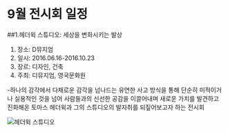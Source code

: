  # 9월 전시회 일정
 
 ##1.헤더윅 스튜디오: 세상을 변화시키는 발상
 1. 장소: D뮤지엄
 2. 일시: 2016.06.16-2016.10.23
 3. 장르: 디자인, 건축
 4. 주최: 디뮤지엄, 영국문화원

 -하나의 감각에서 다채로운 감각을 넘나드는 유연한 사고 방식을 통해 단순히 미적이거나 실용적인 것을 넘어 사람들과의 신선한 공감을 이끌어내며 새로운 가치를 발견하고 진화해온 토마스 헤더윅과 그의 스튜디오의 발자취를 되짚어보고자 하는 전시회
 
  ![헤더윅 스튜디오](http://blogfiles.naver.net/20160608_85/nv_bc_1465365752675uaXzT_JPEG/%C6%F7%BD%BA%C5%CD%C7%EC%B4%F5%C0%A8_%BD%BA%C6%A9%B5%F0%BF%C0_%BC%BC%BB%F3%C0%BB_%BA%AF%C8%AD%BD%C3%C5%B0%B4%C2_%B9%DF%BB%F3.jpg)
